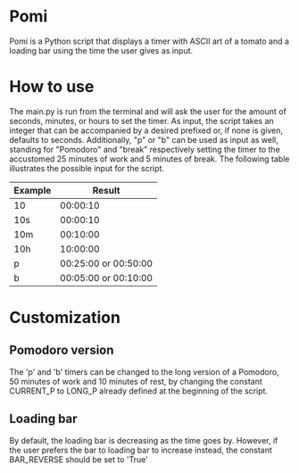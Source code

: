 # Pomi
Pomi is a Python script that displays a timer with ASCII art of a tomato and a loading bar using the time the user gives as input.

# How to use
The main.py is run from the terminal and will ask the user for the amount of seconds, minutes, or hours to set the timer. As input, the script takes an integer that can be accompanied by a desired prefixed or, if none is given, defaults to seconds. Additionally, "p" or "b" can be used as input as well, standing for "Pomodoro" and "break" respectively setting the timer to the accustomed 25 minutes of work and 5 minutes of break. The following table illustrates the possible input for the script.

| Example | Result |
|----------|----------|
| 10 | 00:00:10 |
| 10s | 00:00:10 |
| 10m | 00:10:00 |
| 10h | 10:00:00 |
| p | 00:25:00 or 00:50:00|
| b | 00:05:00 or 00:10:00|

# Customization

## Pomodoro version
The 'p' and 'b' timers can be changed to the long version of a Pomodoro, 50 minutes of work and 10 minutes of rest, by changing the constant CURRENT_P to LONG_P already defined at the beginning of the script.

## Loading bar

By default, the loading bar is decreasing as the time goes by. However, if the user prefers the bar to loading bar to increase instead, the constant BAR_REVERSE should be set to 'True'
